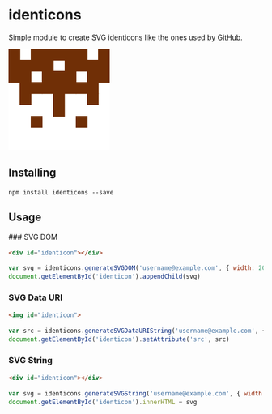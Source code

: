 # identicons

Simple module to create SVG identicons like the ones used by [GitHub](https://github.com/blog/1586-identicons).

![Identicon](https://raw.githubusercontent.com/gimenete/identicons/master/examples/identicon.png)

## Installing

```
npm install identicons --save
```

## Usage

### SVG DOM

```html
<div id="identicon"></div>
```

```javascript
var svg = identicons.generateSVGDOM('username@example.com', { width: 200, size: 5 })
document.getElementById('identicon').appendChild(svg)
```

### SVG Data URI

```html
<img id="identicon">
```

```javascript
var src = identicons.generateSVGDataURIString('username@example.com', { width: 200, size: 5 })
document.getElementById('identicon').setAttribute('src', src)
```

### SVG String

```html
<div id="identicon"></div>
```

```javascript
var svg = identicons.generateSVGString('username@example.com', { width: 200, size: 5 })
document.getElementById('identicon').innerHTML = svg
```
